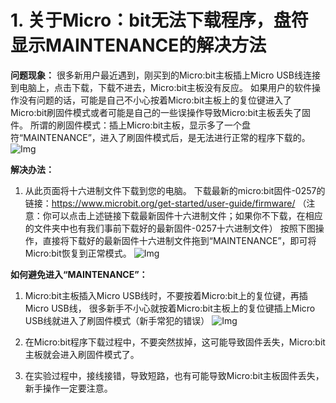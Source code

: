 # 1. 关于Micro：bit无法下载程序，盘符显示MAINTENANCE的解决方法

**问题现象：**
很多新用户最近遇到，刚买到的Micro:bit主板插上Micro USB线连接到电脑上，点击下载，下载不进去，Micro:bit主板没有反应。
如果用户的软件操作没有问题的话，可能是自己不小心按着Micro:bit主板上的复位键进入了Micro:bit刷固件模式或者可能是自己的一些误操作导致Micro:bit主板丢失了固件。
所谓的刷固件模式：插上Micro:bit主板，显示多了一个盘符“MAINTENANCE”，进入了刷固件模式后，是无法进行正常的程序下载的。
![Img](/media/img-20230509083147.png)

**解决办法：**
1. 从此页面将十六进制文件下载到您的电脑。 
下载最新的micro:bit固件-0257的链接：https://www.microbit.org/get-started/user-guide/firmware/ 
（注意：你可以点击上述链接下载最新固件十六进制文件；如果你不下载，在相应的文件夹中也有我们事前下载好的最新固件-0257十六进制文件）
按照下图操作，直接将下载好的最新固件十六进制文件拖到“MAINTENANCE”，即可将Micro:bit恢复到正常模式。
![Img](/media/img-20230328132536.png)

**如何避免进入“MAINTENANCE”：**
1. Micro:bit主板插入Micro USB线时，不要按着Micro:bit上的复位键，再插Micro USB线，
很多新手不小心就按着Micro:bit主板上的复位键插上Micro USB线就进入了刷固件模式（新手常犯的错误）
![Img](/media/img-20230328132602.png)

2. 在Micro:bit程序下载过程中，不要突然拔掉，这可能导致固件丢失，Micro:bit主板就会进入刷固件模式了。
3. 在实验过程中，接线接错，导致短路，也有可能导致Micro:bit主板固件丢失，新手操作一定要注意。


